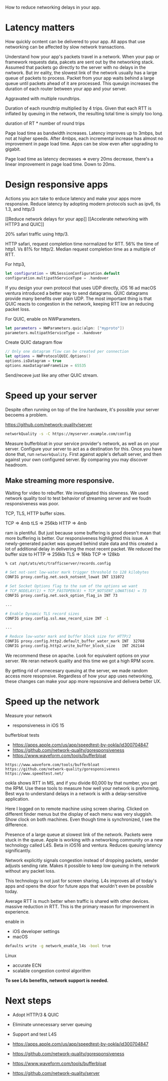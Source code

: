 How to reduce networking delays in your app.
# Latency matters
How quickly ocntent can be delivered to your app.  All apps that use networking can be affected by slow network transactions.

Understand how your app's packets travel in a network.  When your pap or framework requests data, pakcets are sent out by the networking stack.  Assumed that packets go directly to the server with no delays in the nwtwork.  But inr eality, the slowest link of the network usually has a large queue of packets to process.  Packet from your app waits behind a large queue until packets ahead of it are processed.  This queuign increases the duration of each router between your app and your server.

Aggravated with multiple roundtrips.

Duration of each roundtrip multiplied by 4 trips.  Given that each RTT is inflated by queuing in the network, the resulting total time is simply too long.

duration of RT * number of round trips

Page load time as bandwidth increases.  Latency improves up to 3mbps, but not at higher speeds.  After 4mbps, each incremental increase has almost no improvement in page load time.  Apps can be slow even after upgrading to gigabit.

Page load time as latency decreases => every 20ms decrease, there's a linear improvement in page load time.  Down to 20ms.


# Design responsive apps
Actions you acn take to erduce latency and make your apps more responsive.  Reduce latency by adopting modern protocols such as ipv6, tls 1.3, and http/3

[[Reduce network delays for your app]]
[[Accelerate networking with HTTP3 and QUIC]]

20% safari traffic using http/3.

HTTP safari, request completion time normalized for RTT.  56% the time of http1.  Vs 81% for http/2.  Median request completion time as a multiple of RTT.

For http3,
```swift
let configuration = URLSessionConfiguration.default
configuration.multipathServiceType = .handover
```

If you design your own protocol that uses UDP directly, iOS 16 ad macOS ventura introduced a better way to send datagrams.  QUIC datagrams provide many benefits over plain UDP.  The most important thing is that QUIC reacts to congestion in the network, keeping RTT low an reducing packet loss.

For QUIC, enable on NWParameters.
```swift
let parameters = NWParameters.quic(alpn: ["myproto"])
parameters.multipathServiceType = .handover
```

Create QUIC datagram flow

```swift
// Only one datagram flow can be created per connection
let options = NWProtocolQUIC.Options()
options.isDatagram = true
options.maxDatagramFrameSize = 65535
```

Send/receve just like any other QUIC stream.

# Speed up your server
Despite often running on top of the line hardware, it's possible your server becoems a problem.

https://github.com/network-quality/server

```bash
networkQuality -s -C https://myserver.example.com/config
```

Measure bufferbloat in your service provider's network, as well as on your server.  Configure your server to act as a destination for this.  Once you have done that, run `networkQuality`.  First against apple's defualt server, and then against your own configured server.  By comparing you may discover headroom.

## Make streaming more responsive.
Waiting for video to rebuffer.  We investigated this slowness.  We used network quality tool to test behavior of streaming server and we foudn responsiveness was poor.

TCP, TLS, HTTP buffer sizes.

TCP => 4mb
tLS => 256kb
HTTP => 4mb

ram is plentiful.  But just because some buffering is good doesn't mean that more buffering is better.  Our responsiveness highlighted this issue.  A newly-generated packet was queued behind stale data and this created a lot of additional delay in delivering the most recent packet.  We reduced the buffer size to
HTTP => 256kb
TLS => 16kb
TCP => 128kb

```bash
% cat /opt/ats/etc/trafficserver/records.config

# Set not-sent low-water mark trigger threshold to 128 kilobytes
CONFIG proxy.config.net.sock_notsent_lowat INT 131072

# Set Socket Options flag to the sum of the options we want
# TCP_NODELAY(1) + TCP_FASTOPEN(8) + TCP_NOTSENT_LOWAT(64) = 73
CONFIG proxy.config.net.sock_option_flag_in INT 73

...

# Enable Dynamic TLS record sizes
CONFIG proxy.config.ssl.max_record_size INT -1

...

# Reduce low-water mark and buffer block size for HTTP/2
CONFIG proxy.config.http2.default_buffer_water_mark INT  32768
CONFIG proxy.config.http2.write_buffer_block_size   INT 262144
```

We recommend these on apache.  Look for equivalent options on your server.  We reran network quality and this time we got a high RPM score.

By getting rid of unnecesary queuing at the server, we made random access more resopnsive.  Regardless of how your app uses networking, these changes can make your app more repsonsive and delivera  better UX.

# Speed up the network

Measure your network
* responsiveness in iOS 15

bufferbloat tests
* https://apps.apple.com/us/app/speedtest-by-ookla/id300704847
* https://github.com/network-quality/goresponsiveness
* https://www.waveform.com/tools/bufferbloat

```
https://www.waveform.com/tools/bufferbloat
https://github.com/network-quality/goresponsiveness
https://www.speedtest.net/
```

ookla shows RTT in MS, and if you divide 60,000 by that number, you get the RPM.  Use these tools to measure how well your network is preforming.  Best wya to understand delays in a network is with a delay-sensitive application.

Here I logged on to remote machine using screen sharing.  Clicked on different finder menus but the display of each menu was very sluggish.  Show clock on both machines.  Even though time is synchronized, I see the difference.

Presence of a large queue at slowest link of the network. Packets were stuck in the queue.  Apple is working with a networking community on a new technology called L4S.  Beta in iOS16 and ventura.  Reduces queuing latency significantly.

Network explicitly signals congestion instead of dropping packets, sender adjusts sending rate.  Makes it possible to keep low queuing in the network without any packet loss.  

This technology is not just for screen sharing.  L4s improves all of today's apps and opens the door for future apps that wouldn't even be possible today.

Average RTT is much better when traffic is shared with other devices.  massive reduction in RTT.  This is the primary reason for improvement in experience.

enable in
* iOS developer settings
* macOS

```bash
defaults write -g network_enable_l4s -bool true
```

Linux
* accurate ECN
* scalable congestion control algorithm

**To see L4s benefits, network support is needed.**

# Next steps
* Adopt HTTP/3 & QUIC
* Eliminate unnecessary server queuing
* Support and test L4S







* https://apps.apple.com/us/app/speedtest-by-ookla/id300704847
* https://github.com/network-quality/goresponsiveness
* https://www.waveform.com/tools/bufferbloat
* https://github.com/network-quality/server